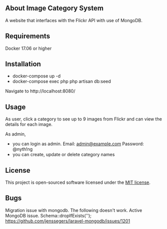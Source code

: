 ## About Image Category System

A website that interfaces with the Flickr API with use of MongoDB.

## Requirements

Docker 17.06 or higher

## Installation

- docker-compose up -d
- docker-compose exec php php artisan db:seed

Navigate to http://localhost:8080/

## Usage

As user, click a category to see up to 9 images from Flickr and can view the details for each image.

As admin,
- you can login as admin. Email: admin@example.com Password: @nyth!ng
- you can create, update or delete category names

## License

This project is open-sourced software licensed under the [MIT license](http://opensource.org/licenses/MIT).

## Bugs

Migration issue with mongodb. The following doesn't work. Active MongoDB issue.
Schema::dropIfExists('');
https://github.com/jenssegers/laravel-mongodb/issues/1201
